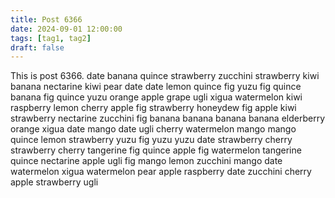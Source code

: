 ```yaml
---
title: Post 6366
date: 2024-09-01 12:00:00
tags: [tag1, tag2]
draft: false
---
```

This is post 6366.
date
banana
quince
strawberry
zucchini
strawberry
kiwi
banana
nectarine
kiwi
pear
date
date
lemon
quince
fig
yuzu
fig
quince
banana
fig
quince
yuzu
orange
apple
grape
ugli
xigua
watermelon
kiwi
raspberry
lemon
cherry
apple
fig
strawberry
honeydew
fig
apple
kiwi
strawberry
nectarine
zucchini
fig
banana
banana
banana
banana
elderberry
orange
xigua
date
mango
date
ugli
cherry
watermelon
mango
mango
quince
lemon
strawberry
yuzu
fig
yuzu
yuzu
date
strawberry
cherry
strawberry
cherry
tangerine
fig
quince
apple
fig
watermelon
tangerine
quince
nectarine
apple
ugli
fig
mango
lemon
zucchini
mango
date
watermelon
xigua
watermelon
pear
apple
raspberry
date
zucchini
cherry
apple
strawberry
ugli
